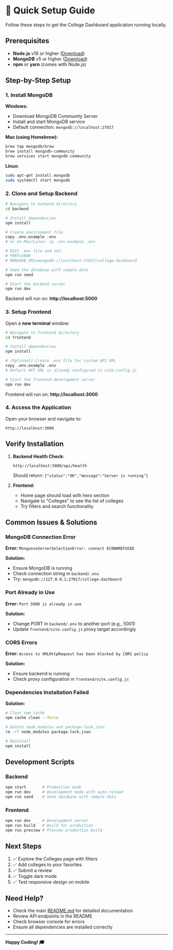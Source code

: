 # 🚀 Quick Setup Guide

Follow these steps to get the College Dashboard application running locally.

## Prerequisites

- **Node.js** v16 or higher ([Download](https://nodejs.org/))
- **MongoDB** v5 or higher ([Download](https://www.mongodb.com/try/download/community))
- **npm** or **yarn** (comes with Node.js)

## Step-by-Step Setup

### 1. Install MongoDB

**Windows:**
- Download MongoDB Community Server
- Install and start MongoDB service
- Default connection: `mongodb://localhost:27017`

**Mac (using Homebrew):**
```bash
brew tap mongodb/brew
brew install mongodb-community
brew services start mongodb-community
```

**Linux:**
```bash
sudo apt-get install mongodb
sudo systemctl start mongodb
```

### 2. Clone and Setup Backend

```bash
# Navigate to backend directory
cd backend

# Install dependencies
npm install

# Create environment file
copy .env.example .env
# or on Mac/Linux: cp .env.example .env

# Edit .env file and set:
# PORT=5000
# MONGODB_URI=mongodb://localhost:27017/college-dashboard

# Seed the database with sample data
npm run seed

# Start the backend server
npm run dev
```

Backend will run on: **http://localhost:5000**

### 3. Setup Frontend

Open a **new terminal** window:

```bash
# Navigate to frontend directory
cd frontend

# Install dependencies
npm install

# (Optional) Create .env file for custom API URL
copy .env.example .env
# Default API URL is already configured in vite.config.js

# Start the frontend development server
npm run dev
```

Frontend will run on: **http://localhost:3000**

### 4. Access the Application

Open your browser and navigate to:
```
http://localhost:3000
```

## Verify Installation

1. **Backend Health Check:**
   ```
   http://localhost:5000/api/health
   ```
   Should return: `{"status":"OK","message":"Server is running"}`

2. **Frontend:**
   - Home page should load with hero section
   - Navigate to "Colleges" to see the list of colleges
   - Try filters and search functionality

## Common Issues & Solutions

### MongoDB Connection Error

**Error:** `MongooseServerSelectionError: connect ECONNREFUSED`

**Solution:**
- Ensure MongoDB is running
- Check connection string in `backend/.env`
- Try: `mongodb://127.0.0.1:27017/college-dashboard`

### Port Already in Use

**Error:** `Port 5000 is already in use`

**Solution:**
- Change PORT in `backend/.env` to another port (e.g., 5001)
- Update `frontend/vite.config.js` proxy target accordingly

### CORS Errors

**Error:** `Access to XMLHttpRequest has been blocked by CORS policy`

**Solution:**
- Ensure backend is running
- Check proxy configuration in `frontend/vite.config.js`

### Dependencies Installation Failed

**Solution:**
```bash
# Clear npm cache
npm cache clean --force

# Delete node_modules and package-lock.json
rm -rf node_modules package-lock.json

# Reinstall
npm install
```

## Development Scripts

### Backend
```bash
npm start       # Production mode
npm run dev     # Development mode with auto-reload
npm run seed    # Seed database with sample data
```

### Frontend
```bash
npm run dev     # Development server
npm run build   # Build for production
npm run preview # Preview production build
```

## Next Steps

1. ✅ Explore the Colleges page with filters
2. ✅ Add colleges to your favorites
3. ✅ Submit a review
4. ✅ Toggle dark mode
5. ✅ Test responsive design on mobile

## Need Help?

- Check the main [README.md](README.md) for detailed documentation
- Review API endpoints in the README
- Check browser console for errors
- Ensure all dependencies are installed correctly

---

**Happy Coding! 🎓**
